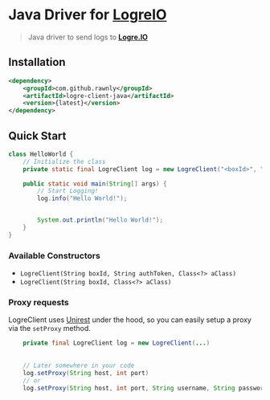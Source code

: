 # Java Driver for [LogreIO](https://logre.io)
> Java driver to send logs to **[Logre.IO](https://logre.io)**

## Installation
```xml
<dependency>
    <groupId>com.github.rawnly</groupId>
    <artifactId>logre-client-java</artifactId>
    <version>{latest}</version>
</dependency>
```

## Quick Start
```java
class HelloWorld {
	// Initialize the class
	private static final LogreClient log = new LogreClient("<boxId>", "<auth-token>", MyClass.class);

	public static void main(String[] args) {
		// Start Logging!
		log.info("Hello World!");


		System.out.println("Hello World!");
	}
}
```

### Available Constructors
- `LogreClient(String boxId, String authToken, Class<?> aClass)`
- `LogreClient(String boxId, Class<?> aClass)`

### Proxy requests
LogreClient uses [Unirest](http://kong.github.io/unirest-java/) under the hood, so you can easily setup a proxy via the `setProxy` method.
```java
	private final LogreClient log = new LogreClient(...) 
	
	
	// Later somewhere in your code
	log.setProxy(String host, int port) 
	// or
	log.setProxy(String host, int port, String username, String password) 
```
